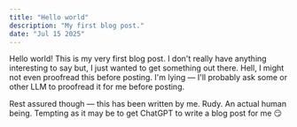```yaml
---
title: "Hello world"
description: "My first blog post."
date: "Jul 15 2025"
---
```


Hello world! This is my very first blog post. I don't really have anything interesting to say but, I just wanted to get something out there. Hell, I might not even proofread this before posting. I'm lying — I'll probably ask some or other LLM to proofread it for me before posting.

Rest assured though — this has been written by me. Rudy. An actual human being. Tempting as it may be to get ChatGPT to write a blog post for me 😏